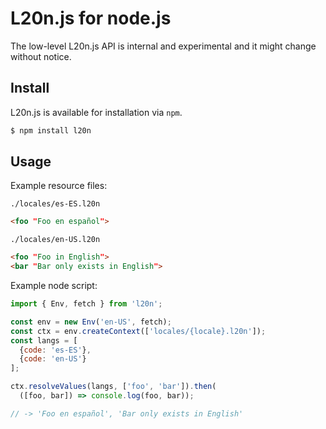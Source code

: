 L20n.js for node.js
===================

The low-level L20n.js API is internal and experimental and  it might change
without notice.


## Install

L20n.js is available for installation via `npm`.

```bash
$ npm install l20n
```


## Usage

Example resource files:

`./locales/es-ES.l20n`

```html
<foo "Foo en español">
```

`./locales/en-US.l20n`

```html
<foo "Foo in English">
<bar "Bar only exists in English">
```

Example node script:

```javascript
import { Env, fetch } from 'l20n';

const env = new Env('en-US', fetch);
const ctx = env.createContext(['locales/{locale}.l20n']);
const langs = [
  {code: 'es-ES'},
  {code: 'en-US'}
];

ctx.resolveValues(langs, ['foo', 'bar']).then(
  ([foo, bar]) => console.log(foo, bar));

// -> 'Foo en español', 'Bar only exists in English'
```
